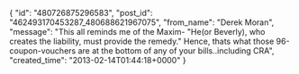  {
   "id": "480726875296583",
   "post_id": "462493170453287_480688621967075",
   "from_name": "Derek Moran",
   "message": "This all reminds me of the Maxim- \"He(or Beverly), who creates the liability, must provide the remedy.\" Hence, thats what those 96-coupon-vouchers are at the bottom of any of your bills..including CRA",
   "created_time": "2013-02-14T01:44:18+0000"
 }
